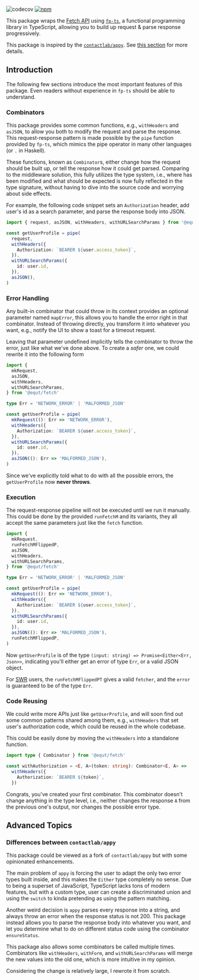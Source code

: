 ![codecov](https://badgen.net/codecov/c/github/equt/fetch)
[![npm](https://badgen.net/npm/v/@equt/fetch)](https://www.npmjs.com/package/@equt/fetch)

This package wraps the
[Fetch API](https://developer.mozilla.org/en-US/docs/Web/API/Fetch_API) using
[`fp-ts`](https://github.com/gcanti/fp-ts), a functional programming library in
TypeScript, allowing you to build up request & parse response progressively.

This package is inspired by the
[`contactlab/appy`](https://github.com/contactlab/appy). See
[this section](#differences-between-contactlabappy) for more details.

## Introduction

The following few sections introduce the most important features of this
package. Even readers without experience in `fp-ts` should be able to
understand.

### Combinators

This package provides some common functions, e.g., `withHeaders` and `asJSON`,
to allow you both to modify the request and parse the response. This
request-response pattern is made possible by the `pipe` function provided by
`fp-ts`, which mimics the pipe operator in many other languages (or `.` in
Haskell).

These functions, known as `Combinator`s, either change how the request should be
built up, or tell the response how it could get parsed. Comparing to the
middleware solution, this fully utilizes the type system, i.e., where has been
modified and what should be expected is now fully reflected in the type
signature, without having to dive into the source code and worrying about side
effects.

For example, the following code snippet sets an `Authorization` header, add
user's id as a search parameter, and parse the response body into JSON.

```ts
import { request, asJSON, withHeaders, withURLSearchParams } from '@equt/fetch'

const getUserProfile = pipe(
  request,
  withHeaders({
    Authorization: `BEARER ${user.access_token}`,
  }),
  withURLSearchParams({
    id: user.id,
  }),
  asJSON(),
)
```

### Error Handling

Any built-in combinator that could throw in its context provides an optional
parameter named `mapError`, this allows you to handle the error right in that
combinator. Instead of throwing directly, you transform it into whatever you
want, e.g., notify the UI to show a toast for a timeout request.

Leaving that parameter undefined implicitly tells the combinator to throw the
error, just like what we've done above. To create a _safer_ one, we could
rewrite it into the following form

```ts
import {
  mkRequest,
  asJSON,
  withHeaders,
  withURLSearchParams,
} from '@equt/fetch'

type Err = 'NETWORK_ERROR' | 'MALFORMED_JSON'

const getUserProfile = pipe(
  mkRequest((): Err => 'NETWORK_ERROR'),
  withHeaders({
    Authorization: `BEARER ${user.access_token}`,
  }),
  withURLSearchParams({
    id: user.id,
  }),
  asJSON((): Err => 'MALFORMED_JSON'),
)
```

Since we've explicitly told what to do with all the possible errors, the
`getUserProfile` now **never throws**.

### Execution

The request-response pipeline will not be executed until we run it manually.
This could be done by the provided `runFetchM` and its variants, they all accept
the same parameters just like the `fetch` function.

```ts
import {
  mkRequest,
  runFetchMFlippedP,
  asJSON,
  withHeaders,
  withURLSearchParams,
} from '@equt/fetch'

type Err = 'NETWORK_ERROR' | 'MALFORMED_JSON'

const getUserProfile = pipe(
  mkRequest((): Err => 'NETWORK_ERROR'),
  withHeaders({
    Authorization: `BEARER ${user.access_token}`,
  }),
  withURLSearchParams({
    id: user.id,
  }),
  asJSON((): Err => 'MALFORMED_JSON'),
  runFetchMFlippedP,
)
```

Now `getUserProfile` is of the type
`(input: string) => Promise<Either<Err, Json>>`, indicating you'll either get an
error of type `Err`, or a valid JSON object.

For [SWR](https://swr.vercel.app) users, the `runFetchMFlippedPT` gives a valid
`fetcher`, and the `error` is guaranteed to be of the type `Err`.

### Code Reusing

We could write more APIs just like `getUserProfile`, and will soon find out some
common patterns shared among them, e.g., `withHeaders` that set user's
authorization code, which could be reused in the whole codebase.

This could be easily done by moving the `withHeaders` into a standalone
function.

```ts
import type { Combinator } from '@equt/fetch'

const withAuthorization = <E, A>(token: string): Combinator<E, A> =>
  withHeaders({
    Authorization: `BEARER ${token}`,
  })
```

Congrats, you've created your first combinator. This combinator doesn't change
anything in the type level, i.e., neither changes the response `A` from the
previous one's output, nor changes the possible error type.

## Advanced Topics

### Differences between `contactlab/appy`

This package could be viewed as a fork of `contactlab/appy` but with some
opinionated enhancements.

The main problem of `appy` is forcing the user to adapt the only two error types
built inside, and this makes the `Either` type completely no sense. Due to being
a superset of JavaScript, TypeScript lacks tons of modern features, but with a
custom type, user can create a discriminated union and using the `switch` to
kinda pretending as using the pattern matching.

Another weird decision is `appy` parses every response into a string, and always
throw an error when the response status is not 200. This package instead allows
you to parse the response body into whatever you want, and let you determine
what to do on different status code using the combinator `ensureStatus`.

This package also allows some combinators be called multiple times. Combinators
like `withHeaders`, `withForm`, and `withURLSearchParams` will merge the new
values into the old one, which is more intuitive in my opinion.

Considering the change is relatively large, I rewrote it from scratch.
